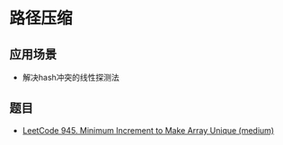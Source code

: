 # 路径压缩


## 应用场景

- 解决hash冲突的线性探测法

## 题目

- [LeetCode 945. Minimum Increment to Make Array Unique (medium)](https://github.com/muyids/leetcode/blob/master/algorithms/901-1000/945.minimum-increment-to-make-array-unique.md)